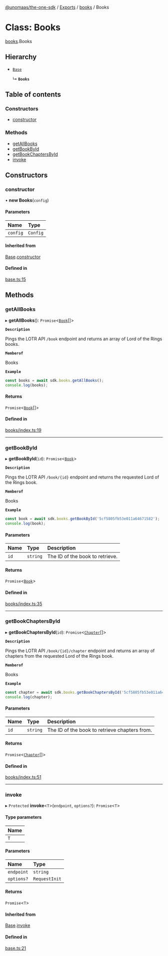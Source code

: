 [@unomaas/the-one-sdk](../README.md) / [Exports](../modules.md) / [books](../modules/books.md) / Books

# Class: Books

[books](../modules/books.md).Books

## Hierarchy

- [`Base`](base.Base.md)

  ↳ **`Books`**

## Table of contents

### Constructors

- [constructor](books.Books.md#constructor)

### Methods

- [getAllBooks](books.Books.md#getallbooks)
- [getBookById](books.Books.md#getbookbyid)
- [getBookChaptersById](books.Books.md#getbookchaptersbyid)
- [invoke](books.Books.md#invoke)

## Constructors

### constructor

• **new Books**(`config`)

#### Parameters

| Name | Type |
| :------ | :------ |
| `config` | `Config` |

#### Inherited from

[Base](base.Base.md).[constructor](base.Base.md#constructor)

#### Defined in

[base.ts:15](https://github.com/hatchways-community/99659d2d3c9f461e87d7a6dd57ac5dbe/blob/49d789f/src/base.ts#L15)

## Methods

### getAllBooks

▸ **getAllBooks**(): `Promise`<[`Book`](../modules/books_types.md#book)[]\>

**`Description`**

Pings the LOTR API `/book` endpoint and returns an array of Lord of the Rings books.

**`Memberof`**

Books

**`Example`**

```ts
const books = await sdk.books.getAllBooks();
console.log(books);
```

#### Returns

`Promise`<[`Book`](../modules/books_types.md#book)[]\>

#### Defined in

[books/index.ts:19](https://github.com/hatchways-community/99659d2d3c9f461e87d7a6dd57ac5dbe/blob/49d789f/src/books/index.ts#L19)

___

### getBookById

▸ **getBookById**(`id`): `Promise`<[`Book`](../modules/books_types.md#book)\>

**`Description`**

Pings the LOTR API `/book/{id}` endpoint and returns the requested Lord of the Rings book.

**`Memberof`**

Books

**`Example`**

```ts
const book = await sdk.books.getBookById('5cf5805fb53e011a64671582');
console.log(book);
```

#### Parameters

| Name | Type | Description |
| :------ | :------ | :------ |
| `id` | `string` | The ID of the book to retrieve. |

#### Returns

`Promise`<[`Book`](../modules/books_types.md#book)\>

#### Defined in

[books/index.ts:35](https://github.com/hatchways-community/99659d2d3c9f461e87d7a6dd57ac5dbe/blob/49d789f/src/books/index.ts#L35)

___

### getBookChaptersById

▸ **getBookChaptersById**(`id`): `Promise`<[`Chapter`](../modules/chapters_types.md#chapter)[]\>

**`Description`**

Pings the LOTR API `/book/{id}/chapter` endpoint and returns an array of chapters from the requested Lord of the Rings book.

**`Memberof`**

Books

**`Example`**

```ts
const chapter = await sdk.books.getBookChaptersById('5cf5805fb53e011a64671582');
console.log(chapter);
```

#### Parameters

| Name | Type | Description |
| :------ | :------ | :------ |
| `id` | `string` | The ID of the book to retrieve chapters from. |

#### Returns

`Promise`<[`Chapter`](../modules/chapters_types.md#chapter)[]\>

#### Defined in

[books/index.ts:51](https://github.com/hatchways-community/99659d2d3c9f461e87d7a6dd57ac5dbe/blob/49d789f/src/books/index.ts#L51)

___

### invoke

▸ `Protected` **invoke**<`T`\>(`endpoint`, `options?`): `Promise`<`T`\>

#### Type parameters

| Name |
| :------ |
| `T` |

#### Parameters

| Name | Type |
| :------ | :------ |
| `endpoint` | `string` |
| `options?` | `RequestInit` |

#### Returns

`Promise`<`T`\>

#### Inherited from

[Base](base.Base.md).[invoke](base.Base.md#invoke)

#### Defined in

[base.ts:21](https://github.com/hatchways-community/99659d2d3c9f461e87d7a6dd57ac5dbe/blob/49d789f/src/base.ts#L21)
